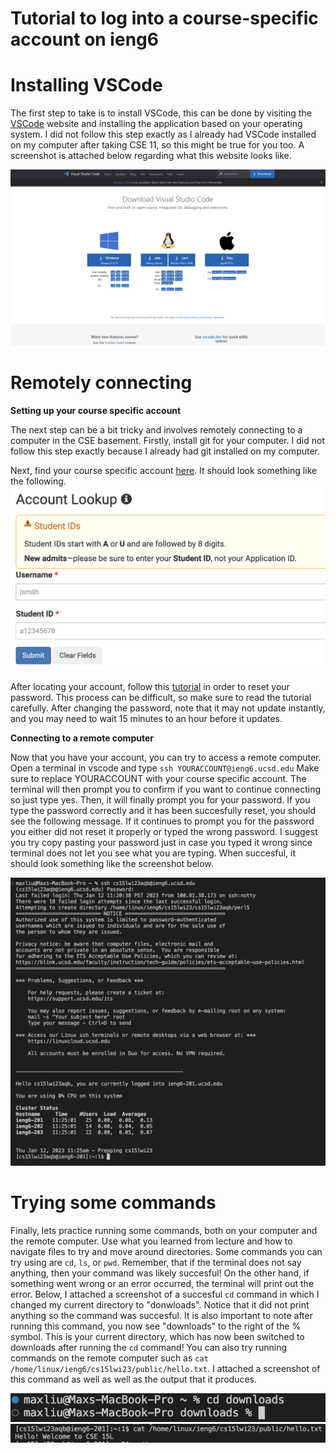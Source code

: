# Tutorial to log into a course-specific account on ieng6

# Installing VSCode

The first step to take is to install VSCode, this can be done by visiting the [VSCode](https://code.visualstudio.com/download) website and installing the application based on your operating system. I did not follow this step exactly as I already had VSCode installed on my computer after taking CSE 11, so this might be true for you too. A screenshot is attached below regarding what this website looks like. 

![VSCode Image](images/vscode.png)

# Remotely connecting

**Setting up your course specific account**

The next step can be a bit tricky and involves remotely connecting to a computer in the CSE basement. Firstly, install git for your computer. I did not follow this step exactly because I already had git installed on my computer. 

Next, find your course specific account [here](https://sdacs.ucsd.edu/~icc/index.php). It should look something like the following.
![Account Lookup Image](images/accountLookup.png)

After locating your account, follow this [tutorial](https://docs.google.com/document/d/1hs7CyQeh-MdUfM9uv99i8tqfneos6Y8bDU0uhn1wqho/edit) in order to reset your password. This process can be difficult, so make sure to read the tutorial carefully. After changing the password, note that it may not update instantly, and you may need to wait 15 minutes to an hour before it updates. 

**Connecting to a remote computer**

Now that you have your account, you can try to access a remote computer. Open a terminal in vscode and type `ssh YOURACCOUNT@ieng6.ucsd.edu` Make sure to replace YOURACCOUNT with your course specific account. The terminal will then prompt you to confirm if you want to continue connecting so just type yes. Then, it will finally prompt you for your password. If you type the password correctly and it has been succesfully reset, you should see the following message. If it continues to prompt you for the password you either did not reset it properly or typed the wrong password. I suggest you try copy pasting your password just in case you typed it wrong since terminal does not let you see what you are typing. When succesful, it should look something like the screenshot below. 

![Remote Connection image](images/remoteConnection.png)

# Trying some commands

Finally, lets practice running some commands, both on your computer and the remote computer. Use what you learned from lecture and how to navigate files to try and move around directories. Some commands you can try using are `cd`, `ls`, or `pwd`. Remember, that if the terminal does not say anything, then your command was likely succesful! On the other hand, if something went wrong or an error occurred, the terminal will print out the error. Below, I attached a screenshot of a succesful `cd` command in which I changed my current directory to "donwloads". Notice that it did not print anything so the command was succesful. It is also important to note after running this command, you now see "downloads" to the right of the % symbol. This is your current directory, which has now been switched to downloads after running the `cd` command! You can also try running commands on the remote computer such as `cat /home/linux/ieng6/cs15lwi23/public/hello.txt`. I attached a screenshot of this command as well as well as the output that it produces. 

![Commands image](images/commands.png)
![Remote Commands image](images/remoteCommands.png)

